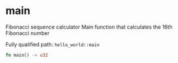 # main

Fibonacci sequence calculator
Main function that calculates the 16th Fibonacci number


Fully qualified path: `hello_world::main`

```rust
fn main() -> u32
```

